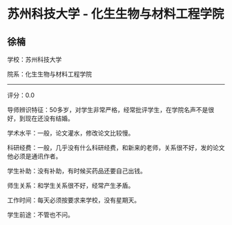 # 苏州科技大学 - 化生生物与材料工程学院

## 徐楠

学校：苏州科技大学

院系：化生生物与材料工程学院

* * *

评分：0.0

导师辨识特征：50多岁，对学生非常严格，经常批评学生，在学院名声不是很好，到现在还没有结婚。

学术水平：一般，论文灌水，修改论文比较慢。

科研经费：一般，几乎没有什么科研经费，和新来的老师，关系很不好，发的论文他必须是通讯作者。

学生补助：没有补助，有时候买药品还要自己出钱。

师生关系：和学生关系很不好，经常产生矛盾。

工作时间：每天必须按要求来学校，没有星期天。

学生前途：不管也不问。